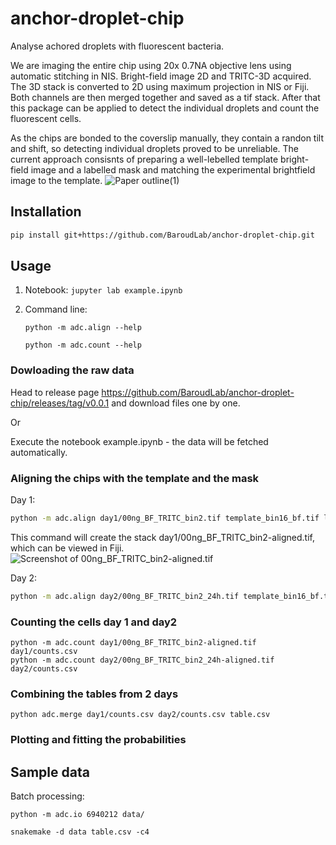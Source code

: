 # anchor-droplet-chip
Analyse achored droplets with fluorescent bacteria.

We are imaging the entire chip using 20x 0.7NA objective lens using automatic stitching in NIS.
Bright-field image 2D and TRITC-3D acquired. The 3D stack is converted to 2D using maximum projection in NIS or Fiji. Both channels are then merged together and saved as a tif stack. After that this package can be applied to detect the individual droplets and count the fluorescent cells.

As the chips are bonded to the coverslip manually, they contain a randon tilt and shift, so detecting individual droplets proved to be unreliable. The current approach consisnts of preparing a well-lebelled template bright-field image and a labelled mask and matching the experimental brightfield image to the template.
![Paper outline(1)](https://user-images.githubusercontent.com/11408456/178001287-513e6398-c4e0-4946-b38f-6cb98dc0ee6c.svg)

## Installation
```bash
pip install git+https://github.com/BaroudLab/anchor-droplet-chip.git
```
## Usage

1. Notebook: `jupyter lab example.ipynb`
2. Command line:

    `python -m adc.align --help`

    `python -m adc.count --help`

### Dowloading the raw data
Head to release page https://github.com/BaroudLab/anchor-droplet-chip/releases/tag/v0.0.1 and download files one by one.

Or

Execute the notebook example.ipynb - the data will be fetched automatically.

### Aligning the chips with the template and the mask

Day 1:
```bash
python -m adc.align day1/00ng_BF_TRITC_bin2.tif template_bin16_bf.tif labels_bin2.tif
```
This command will create the stack day1/00ng_BF_TRITC_bin2-aligned.tif, which can be viewed in Fiji.
![Screenshot of 00ng_BF_TRITC_bin2-aligned.tif](https://user-images.githubusercontent.com/11408456/176169270-3d494fc3-a771-4bf0-859e-c9cc853ce2d9.png)

Day 2:
```bash
python -m adc.align day2/00ng_BF_TRITC_bin2_24h.tif template_bin16_bf.tif labels_bin2.tif
```

### Counting the cells day 1 and day2
```
python -m adc.count day1/00ng_BF_TRITC_bin2-aligned.tif day1/counts.csv
python -m adc.count day2/00ng_BF_TRITC_bin2_24h-aligned.tif day2/counts.csv
```

### Combining the tables from 2 days
```
python adc.merge day1/counts.csv day2/counts.csv table.csv
```

### Plotting and fitting the probabilities


## Sample data

Batch processing:

`python -m adc.io 6940212 data/`

`snakemake -d data table.csv -c4`
